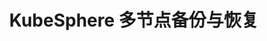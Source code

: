 ---
title: KubeSphere 多节点备份与恢复
keywords: Kubesphere, Kubesphere learn
description: 使用 Velero 备份与恢复 KubeSphere 集群

video: 
  videoUrl: https://pek3b.qingstor.com/kubesphere-community/videos/%E4%BA%91%E5%8E%9F%E7%94%9F%E5%AE%9E%E6%88%98/%E7%AC%AC%E4%BA%8C%E6%9C%9F/19%E3%80%81KubeSphere%20%E5%A4%87%E4%BB%BD%E4%B8%8E%E6%81%A2%E5%A4%8D-%E5%A4%9A%E8%8A%82%E7%82%B9%E6%A8%A1%E5%BC%8F.mp4

---